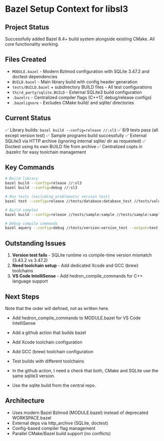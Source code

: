 # Bazel Setup Context for libsl3

## Project Status

Successfully added Bazel 8.4+ build system alongside existing CMake. All core functionality working.

## Files Created

- `MODULE.bazel` - Modern Bzlmod configuration with SQLite 3.47.2 and doctest dependencies
- `BUILD.bazel` - Main library build with config header generation
- `tests/BUILD.bazel` + subdirectory BUILD files - All test configurations
- `third_party/sqlite.BUILD` - External SQLite3 build configuration
- `.bazelrc` - Centralized compiler flags (C++17, debug/release configs)
- `.bazelignore` - Excludes CMake build/ and sqlite/ directories

## Current Status

✅ Library builds: `bazel build --config=release //:sl3`
✅ 8/9 tests pass (all except version test)
✅ Sample programs build successfully
✅ External SQLite3 via HTTP archive (ignoring internal sqlite/ dir as requested)
✅ Doctest using its own BUILD file from archive
✅ Centralized copts in .bazelrc for easy toolchain management

## Key Commands

```bash
# Build library
bazel build --config=release //:sl3
bazel build --config=debug //:sl3

# Run tests (excluding problematic version test)
bazel test --config=release //tests/database:database_test //tests/value:value_test //tests/commands:commands_test

# Build samples
bazel build --config=release //tests/sample:sample //tests/sample:sample1

# Debug compile commands
bazel aquery --config=debug //tests/version:version_test --output=text
```

## Outstanding Issues

1. **Version test fails** - SQLite runtime vs compile-time version mismatch (3.43.2 vs 3.47.2)
2. **Need toolchain setup** - Add dedicated Xcode and GCC (brew) toolchains
3. **VS Code IntelliSense** - Add hedron_compile_commands for C++ language support

## Next Steps

Note that the order will defined, not as written here.

- Add hedron_compile_commands to MODULE.bazel for VS Code IntelliSense
- Add a github action that builds bazel
- Add Xcode toolchain configuration
- Add GCC (brew) toolchain configuration
- Test builds with different toolchains

- In the github action, I need a check that both, CMake and SQLite use the same sqlite3 version.
- Use the sqlite build from the central repo.

## Architecture

- Uses modern Bazel Bzlmod (MODULE.bazel) instead of deprecated WORKSPACE.bazel
- External deps via http_archive (SQLite, doctest)
- Config-based compiler flag management
- Parallel CMake/Bazel build support (no conflicts)
